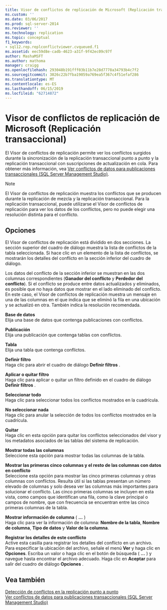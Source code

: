 ```yaml
---
title: Visor de conflictos de replicación de Microsoft (Replicación transaccional) | Microsoft Docs
ms.custom: ''
ms.date: 03/06/2017
ms.prod: sql-server-2014
ms.reviewer: ''
ms.technology: replication
ms.topic: conceptual
f1_keywords:
- sql12.rep.replconflictviewer.cvqueued.f1
ms.assetid: eec59d8e-cadb-4623-a31f-9f42ec09c97f
author: MashaMSFT
ms.author: mathoma
manager: craigg
ms.openlocfilehash: 293048b191fff03b11b7e28d7778a34793b4c7f2
ms.sourcegitcommit: 3026c22b7fba19059a769ea5f367c4f51efaf286
ms.translationtype: MT
ms.contentlocale: es-ES
ms.lasthandoff: 06/15/2019
ms.locfileid: "62714872"
---
```

# <a name="microsoft-replication-conflict-viewer-transactional-replication"></a>Visor de conflictos de replicación de Microsoft (Replicación transaccional)
  El Visor de conflictos de replicación permite ver los conflictos surgidos durante la sincronización de la replicación transaccional punto a punto y la replicación transaccional con suscripciones de actualización en cola. Para obtener más información, vea [Ver conflictos de datos para publicaciones transaccionales &#40;SQL Server Management Studio&#41;](view-data-conflicts-for-transactional-publications-sql-server-management-studio.md).  
  
> [!NOTE]  
>  El Visor de conflictos de replicación muestra los conflictos que se producen durante la replicación de mezcla y la replicación transaccional. Para la replicación transaccional, puede utilizarse el Visor de conflictos de replicación para ver los datos de los conflictos, pero no puede elegir una resolución distinta para el conflicto.  
  
## <a name="options"></a>Opciones  
 El Visor de conflictos de replicación está dividido en dos secciones. La sección superior del cuadro de diálogo muestra la lista de conflictos de la tabla seleccionada. Si hace clic en un elemento de la lista de conflictos, se mostrarán los detalles del conflicto en la sección inferior del cuadro de diálogo.  
  
 Los datos del conflicto de la sección inferior se muestran en las dos columnas correspondientes (**Ganador del conflicto** y **Perdedor del conflicto**). Si el conflicto se produce entre datos actualizados y eliminados, es posible que no haya datos que mostrar en el lado eliminado del conflicto. En este caso, el Visor de conflictos de replicación muestra un mensaje en una de las columnas en el que indica que se eliminó la fila en una ubicación y se actualizó en otra. También indica la resolución recomendada.  
  
 **Base de datos**  
 Elija una base de datos que contenga publicaciones con conflictos.  
  
 **Publicación**  
 Elija una publicación que contenga tablas con conflictos.  
  
 **Tabla**  
 Elija una tabla que contenga conflictos.  
  
 **Definir filtro**  
 Haga clic para abrir el cuadro de diálogo **Definir filtros** .  
  
 **Aplicar o quitar filtro**  
 Haga clic para aplicar o quitar un filtro definido en el cuadro de diálogo **Definir filtros** .  
  
 **Seleccionar todo**  
 Haga clic para seleccionar todos los conflictos mostrados en la cuadrícula.  
  
 **No seleccionar nada**  
 Haga clic para anular la selección de todos los conflictos mostrados en la cuadrícula.  
  
 **Quitar**  
 Haga clic en esta opción para quitar los conflictos seleccionados del visor y los metadatos asociados de las tablas del sistema de replicación.  
  
 **Mostrar todas las columnas**  
 Seleccione esta opción para mostrar todas las columnas de la tabla.  
  
 **Mostrar las primeras cinco columnas y el resto de las columnas con datos en conflicto**  
 Seleccione esta opción para mostrar las cinco primeras columnas y otras columnas con conflictos. Resulta útil si las tablas presentan un número elevado de columnas y solo desea ver las columnas más importantes para solucionar el conflicto. Las cinco primeras columnas se incluyen en esta vista, como campos que identifican una fila, como la clave principal o campos de nombre, que con frecuencia se encuentran entre las cinco primeras columnas de la tabla.  
  
 **Mostrar información de columna** ( **...** )  
 Haga clic para ver la información de columna: **Nombre de la tabla**, **Nombre de columna**, **Tipo de datos** y **Valor de la columna**.  
  
 **Registrar los detalles de este conflicto**  
 Active esta casilla para registrar los detalles del conflicto en un archivo. Para especificar la ubicación del archivo, señale el menú **Ver** y haga clic en **Opciones**. Escriba un valor o haga clic en el botón de búsqueda ( **...** ) y navegue hasta encontrar el archivo adecuado. Haga clic en **Aceptar** para salir del cuadro de diálogo **Opciones** .  
  
## <a name="see-also"></a>Vea también  
 [Detección de conflictos en la replicación punto a punto](transactional/peer-to-peer-conflict-detection-in-peer-to-peer-replication.md)   
 [Ver conflictos de datos para publicaciones transaccionales &#40;SQL Server Management Studio&#41;](view-data-conflicts-for-transactional-publications-sql-server-management-studio.md)  
  
  
